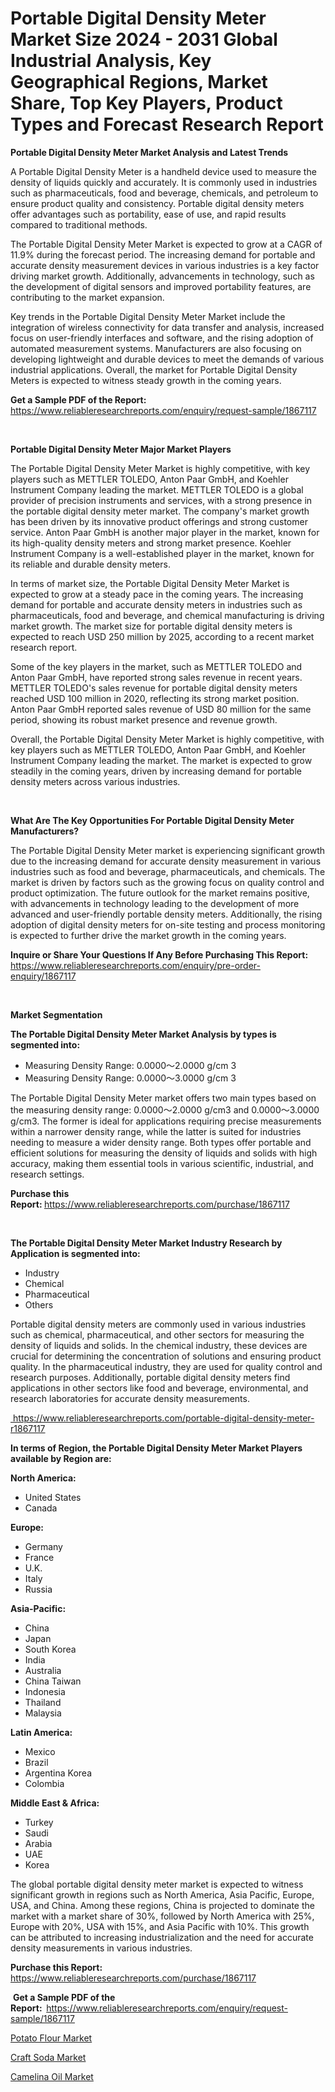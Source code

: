 <p><h1>Portable Digital Density Meter Market Size 2024 - 2031 Global Industrial Analysis, Key Geographical Regions, Market Share, Top Key Players, Product Types and Forecast Research Report</h1></p><p><strong>Portable Digital Density Meter Market Analysis and Latest Trends</strong></p>
<p><p>A Portable Digital Density Meter is a handheld device used to measure the density of liquids quickly and accurately. It is commonly used in industries such as pharmaceuticals, food and beverage, chemicals, and petroleum to ensure product quality and consistency. Portable digital density meters offer advantages such as portability, ease of use, and rapid results compared to traditional methods.</p><p>The Portable Digital Density Meter Market is expected to grow at a CAGR of 11.9% during the forecast period. The increasing demand for portable and accurate density measurement devices in various industries is a key factor driving market growth. Additionally, advancements in technology, such as the development of digital sensors and improved portability features, are contributing to the market expansion.</p><p>Key trends in the Portable Digital Density Meter Market include the integration of wireless connectivity for data transfer and analysis, increased focus on user-friendly interfaces and software, and the rising adoption of automated measurement systems. Manufacturers are also focusing on developing lightweight and durable devices to meet the demands of various industrial applications. Overall, the market for Portable Digital Density Meters is expected to witness steady growth in the coming years.</p></p>
<p><strong>Get a Sample PDF of the Report:&nbsp;</strong> <a href="https://www.reliableresearchreports.com/enquiry/request-sample/1867117">https://www.reliableresearchreports.com/enquiry/request-sample/1867117</a></p>
<p>&nbsp;</p>
<p><strong>Portable Digital Density Meter Major Market Players</strong></p>
<p><p>The Portable Digital Density Meter Market is highly competitive, with key players such as METTLER TOLEDO, Anton Paar GmbH, and Koehler Instrument Company leading the market. METTLER TOLEDO is a global provider of precision instruments and services, with a strong presence in the portable digital density meter market. The company's market growth has been driven by its innovative product offerings and strong customer service. Anton Paar GmbH is another major player in the market, known for its high-quality density meters and strong market presence. Koehler Instrument Company is a well-established player in the market, known for its reliable and durable density meters.</p><p>In terms of market size, the Portable Digital Density Meter Market is expected to grow at a steady pace in the coming years. The increasing demand for portable and accurate density meters in industries such as pharmaceuticals, food and beverage, and chemical manufacturing is driving market growth. The market size for portable digital density meters is expected to reach USD 250 million by 2025, according to a recent market research report.</p><p>Some of the key players in the market, such as METTLER TOLEDO and Anton Paar GmbH, have reported strong sales revenue in recent years. METTLER TOLEDO's sales revenue for portable digital density meters reached USD 100 million in 2020, reflecting its strong market position. Anton Paar GmbH reported sales revenue of USD 80 million for the same period, showing its robust market presence and revenue growth.</p><p>Overall, the Portable Digital Density Meter Market is highly competitive, with key players such as METTLER TOLEDO, Anton Paar GmbH, and Koehler Instrument Company leading the market. The market is expected to grow steadily in the coming years, driven by increasing demand for portable density meters across various industries.</p></p>
<p>&nbsp;</p>
<p><strong>What Are The Key Opportunities For Portable Digital Density Meter Manufacturers?</strong></p>
<p><p>The Portable Digital Density Meter market is experiencing significant growth due to the increasing demand for accurate density measurement in various industries such as food and beverage, pharmaceuticals, and chemicals. The market is driven by factors such as the growing focus on quality control and product optimization. The future outlook for the market remains positive, with advancements in technology leading to the development of more advanced and user-friendly portable density meters. Additionally, the rising adoption of digital density meters for on-site testing and process monitoring is expected to further drive the market growth in the coming years.</p></p>
<p><strong>Inquire or Share Your Questions If Any Before Purchasing This Report:</strong> <a href="https://www.reliableresearchreports.com/enquiry/pre-order-enquiry/1867117">https://www.reliableresearchreports.com/enquiry/pre-order-enquiry/1867117</a></p>
<p>&nbsp;</p>
<p><strong>Market Segmentation</strong></p>
<p><strong>The Portable Digital Density Meter Market Analysis by types is segmented into:</strong></p>
<p><ul><li>Measuring Density Range: 0.0000～2.0000 g/cm 3</li><li>Measuring Density Range: 0.0000～3.0000 g/cm 3</li></ul></p>
<p><p>The Portable Digital Density Meter market offers two main types based on the measuring density range: 0.0000～2.0000 g/cm3 and 0.0000～3.0000 g/cm3. The former is ideal for applications requiring precise measurements within a narrower density range, while the latter is suited for industries needing to measure a wider density range. Both types offer portable and efficient solutions for measuring the density of liquids and solids with high accuracy, making them essential tools in various scientific, industrial, and research settings.</p></p>
<p><strong>Purchase this Report:&nbsp;</strong><a href="https://www.reliableresearchreports.com/purchase/1867117">https://www.reliableresearchreports.com/purchase/1867117</a></p>
<p>&nbsp;</p>
<p><strong>The Portable Digital Density Meter Market Industry Research by Application is segmented into:</strong></p>
<p><ul><li>Industry</li><li>Chemical</li><li>Pharmaceutical</li><li>Others</li></ul></p>
<p><p>Portable digital density meters are commonly used in various industries such as chemical, pharmaceutical, and other sectors for measuring the density of liquids and solids. In the chemical industry, these devices are crucial for determining the concentration of solutions and ensuring product quality. In the pharmaceutical industry, they are used for quality control and research purposes. Additionally, portable digital density meters find applications in other sectors like food and beverage, environmental, and research laboratories for accurate density measurements.</p></p>
<p><a href="https://www.reliableresearchreports.com/portable-digital-density-meter-r1867117">&nbsp;https://www.reliableresearchreports.com/portable-digital-density-meter-r1867117</a></p>
<p><strong>In terms of Region, the Portable Digital Density Meter Market Players available by Region are:</strong></p>
<p>
    <p> <strong> North America: </strong>
        <ul>
            <li>United States</li>
            <li>Canada</li>
        </ul>
        </p> 
    <p> <strong> Europe: </strong>
        <ul>
            <li>Germany</li>
            <li>France</li>
            <li>U.K.</li>
            <li>Italy</li>
            <li>Russia</li>
        </ul>
        </p> 
    <p> <strong> Asia-Pacific: </strong>
        <ul>
            <li>China</li>
            <li>Japan</li>
            <li>South Korea</li>
            <li>India</li>
            <li>Australia</li>
            <li>China Taiwan</li>
            <li>Indonesia</li>
            <li>Thailand</li>
            <li>Malaysia</li>
        </ul>
        </p> 
    <p> <strong> Latin America: </strong>
        <ul>
            <li>Mexico</li>
            <li>Brazil</li>
            <li>Argentina Korea</li>
            <li>Colombia</li>
        </ul>
        </p> 
    <p> <strong> Middle East & Africa: </strong>
        <ul>
            <li>Turkey</li>
            <li>Saudi</li>
            <li>Arabia</li>
            <li>UAE</li>
            <li>Korea</li>
        </ul>
    </p>
    </p>
<p><p>The global portable digital density meter market is expected to witness significant growth in regions such as North America, Asia Pacific, Europe, USA, and China. Among these regions, China is projected to dominate the market with a market share of 30%, followed by North America with 25%, Europe with 20%, USA with 15%, and Asia Pacific with 10%. This growth can be attributed to increasing industrialization and the need for accurate density measurements in various industries.</p></p>
<p><strong>Purchase this Report: </strong><a href="https://www.reliableresearchreports.com/purchase/1867117">https://www.reliableresearchreports.com/purchase/1867117</a></p>
<p>&nbsp;<strong>Get a Sample PDF of the Report:&nbsp;&nbsp;</strong><a href="https://www.reliableresearchreports.com/enquiry/request-sample/1867117">https://www.reliableresearchreports.com/enquiry/request-sample/1867117</a></p>
<p><strong></strong></p>
<p><p><a href="https://github.com/AbdulKoss18/Market-Research-Report-List-1/blob/main/potato-flour-market.md">Potato Flour Market</a></p><p><a href="https://github.com/eliyamanson4561/Market-Research-Report-List-1/blob/main/craft-soda-market.md">Craft Soda Market</a></p><p><a href="https://github.com/garethgwrecovery/Market-Research-Report-List-1/blob/main/camelina-oil-market.md">Camelina Oil Market</a></p></p>